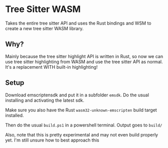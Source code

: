 # Tree Sitter WASM 

Takes the entire tree sitter API and uses the Rust bindings and WSM to create a new tree sitter WASM library.

## Why?

Mainly because the tree sitter highlight API is written in Rust, so now we can use tree sitter highlighting
from WASM and use the tree sitter API as normal. It's a replacement WITH built-in highlighting!

## Setup

Download emscriptensdk and put it in a subfolder `emsdk`. Do the usual installing and activating the latest sdk.

Make sure you also have the Rust `wasm32-unknown-emscripten` build target installed.

Then do the usual `build.ps1` in a powershell terminal. Output goes to `build/`

Also, note that this is pretty experimental and may not even build properly yet. I'm still unsure how to best approach this
